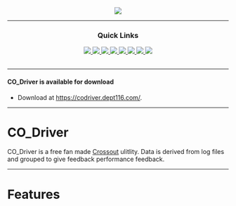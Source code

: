<div align='center'>
  <a href='https://codriver.dept116.com/'>  
    <img src='https://crossoutdb.com/img/tools/codriver.gif'>
  </a>
</div>

---
  
<div align='center'>
  
### Quick Links

<a href='https://codriver.dept116.com/CODriverDownload/CO_Driver.application'>
<img src='https://img.shields.io/badge/DOWNLOAD-green?style=for-the-badge'>
</a>
<a href='https://codriver.dept116.com/'>
<img src='https://img.shields.io/badge/WEBSITE-blue?style=for-the-badge'>
</a>
<a href='https://discord.com/invite/kKcnVXu2Xe'>
<img src='https://img.shields.io/badge/DISCORD-darkgray?style=for-the-badge'>
</a>
<a href='https://www.youtube.com/watch?v=mU5ItLuaw0Y'>
<img src='https://img.shields.io/badge/MR G VIDEO-red?style=for-the-badge'>
</a>
<a href='https://beta.crossoutdb.com/profile/7907969'>
<img src='https://img.shields.io/badge/CROSSOUTDB-yellow?style=for-the-badge'>
</a>
<a href='https://github.com/moguevara/CrossoutMarket/tree/dev'>
<img src='https://img.shields.io/badge/XODB Upload GitHub-gray?style=for-the-badge'>
</a>
<a href='https://www.patreon.com/CO_Driver'>
<img src='https://img.shields.io/badge/PATREON-lightgray?style=for-the-badge'>
</a>
<a href='https://www.twitch.tv/rotfishbandit'>
<img src='https://img.shields.io/badge/TWITCH-purple?style=for-the-badge'>
</a>
 
<br />
<br />
</div>

---

#### CO_Driver is available for download
* Download at https://codriver.dept116.com/.

---

# CO_Driver
CO_Driver is a free fan made [Crossout](https://crossout.net/en/) ulitlity. Data is derived from log files and grouped to give feedback performance feedback.

---

# Features
